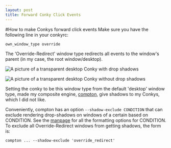 ```yaml
---
layout: post
title: Forward Conky Click Events
---
```

#How to make Conkys forward click events
Make sure you have the following line in your conkyrc:

```
own_window_type override
```

The 'Override-Redirect' window type redirects all events to the window's parent
(in my case, the root window/desktop).


![A picture of a transparent desktop Conky with drop shadows]({{site.baseurl}}media/conky_with_shadow.png)

![A picture of a transparent desktop Conky without drop shadows]({{site.baseurl}}media/conky_without_shadow.png)

Setting the conky to be this window type from the default 'desktop' window
type, made my composite engine, [compton](https://github.com/chjj/compton "Compton Github Page"), give shadows to my Conkys, which I did not like.


Conveniently, compton has an option `--shadow-exclude CONDITION` that can exclude
rendering drop-shadows on windows of a certain based on CONDITION. See the
[manpage](https://github.com/chjj/compton/blob/master/man/compton.1.asciidoc "Compton Github Manpage")
for all the formatting options for CONDITION. To exclude all Override-Redirect
windows from getting shadows, the form is:

```
compton ... --shadow-exclude 'override_redirect'
```